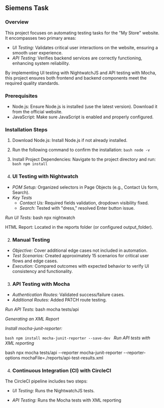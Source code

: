 ## Siemens Task
### Overview
This project focuses on automating testing tasks for the "My Store" website. It encompasses two primary areas:

- *UI Testing:* Validates critical user interactions on the website, ensuring a smooth user experience.
- *API Testing:* Verifies backend services are correctly functioning, enhancing system reliability.

By implementing UI testing with NightwatchJS and API testing with Mocha, this project ensures both frontend and backend components meet the required quality standards.

### Prerequisites
- Node.js: Ensure Node.js is installed (use the latest version). Download it from the official website.
- JavaScript: Make sure JavaScript is enabled and properly configured.
### Installation Steps
1. Download Node.js: Install Node.js if not already installed.

2. Run the following command to confirm the installation:
`bash
node -v
`
3. Install Project Dependencies: Navigate to the project directory and run:
`bash
npm install
`
1. ### UI Testing with Nightwatch
- *POM Setup:* Organized selectors in Page Objects (e.g., Contact Us form, Search).
- *Key Tests*
    - *Contact Us:* Required fields validation, dropdown visibility fixed.
    - *Search:* Tested with "dress," resolved Enter button issue.

*Run UI Tests:* 
bash
npx nightwatch

HTML Report: Located in the reports folder (or configured output_folder).

2. ### Manual Testing
- *Objective:* Cover additional edge cases not included in automation.
- *Test Scenarios:* Created approximately 15 scenarios for critical user flows and edge cases.
- *Execution:* Compared outcomes with expected behavior to verify UI consistency and functionality.

3. ### API Testing with Mocha
- *Authentication Routes:* Validated success/failure cases.
- *Additional Routes:* Added PATCH route testing.

*Run API Tests:*
bash
mocha tests/api


*Generating an XML Report*

*Install mocha-junit-reporter:*

`bash
npm install mocha-junit-reporter --save-dev
`
*Run API tests with XML reporting*

bash
npx mocha tests/api --reporter mocha-junit-reporter --reporter-options mochaFile=./reports/api-test-results.xml

4. ### Continuous Integration (CI) with CircleCI
The CircleCI pipeline includes two steps:
- *UI Testing:* Runs the NightwatchJS tests.

- *API Testing:* Runs the Mocha tests with XML reporting
